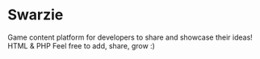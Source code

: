 # Swarzie
Game content platform for developers to share and showcase their ideas!
HTML & PHP 
Feel free to add, share, grow :)
